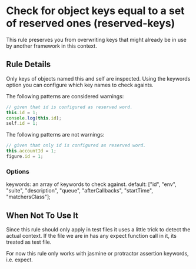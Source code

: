 # Check for object keys equal to a set of reserved ones (reserved-keys)

This rule preserves you from overwriting keys that might already be in use by another framework in this context.


## Rule Details

Only keys of objects named this and self are inspected.
Using the keywords option you can configure which key names to check againts.

The following patterns are considered warnings:

```js
// given that id is configured as reserved word.
this.id = 1;
console.log(this.id);
self.id = 1;
```

The following patterns are not warnings:

```js
// given that only id is configured as reserved word.
this.accountId = 1;
figure.id = 1;
```

### Options

keywords: an array of keywords to check against. default: ["id", "env", "suite", "description", "queue", "afterCallbacks", "startTime", "matchersClass"];

## When Not To Use It

Since this rule should only apply in test files it uses a little trick to detect the actual context. If the file we are in has any expect function call in it, its treated as test file.

For now this rule only works with jasmine or protractor assertion keywords, i.e. expect.
